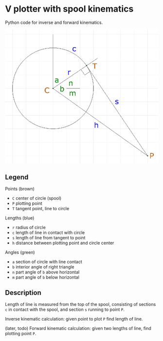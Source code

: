 # V plotter with spool kinematics

Python code for inverse and forward kinematics.

![calculationdiagram](spool.PNG "Calculation Diagram")

## Legend

Points (brown)
- `C` center of circle (spool)
- `P` plotting point
- `T` tangent point, line to circle

Lengths (blue)
- `r` radius of circle
- `c` length of line in contact with circle
- `s` length of line from tangent to point
- `h` distance between plotting point and circle center

Angles (green)
- `a` section of circle with line contact
- `b` interior angle of right triangle
- `n` part angle of `b` above horizontal
- `m` part angle of `b` below horizontal

## Description

Length of line is measured from the top of the spool, consisting
of sections `c` in contact with the spool, and section `s` running
to point `P`.

Inverse kinematic calculation: given point to plot `P` find length
of line.

(later, todo) Forward kinematic calculation: given two lengths of line, find
plotting point `P`.
